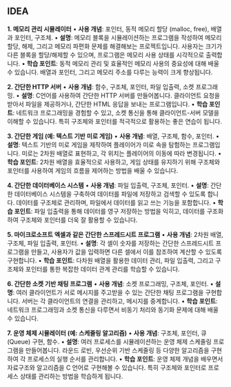 ## IDEA

**1. 메모리 관리 시뮬레이터**
• **사용 개념**: 포인터, 동적 메모리 할당 (malloc, free), 배열과 포인터, 구조체.
• **설명**: 메모리 블록을 시뮬레이션하는 프로그램을 작성하여 메모리 할당, 해제, 그리고 메모리 파편화 문제를 해결해보는 프로젝트입니다. 사용자는 크기가 다른 블록을 할당/해제할 수 있으며, 프로그램은 메모리 사용 상태를 시각적으로 출력합니다.
• **학습 포인트**: 동적 메모리 관리 및 효율적인 메모리 사용의 중요성에 대해 배울 수 있습니다. 배열과 포인터, 그리고 메모리 주소를 다루는 능력이 크게 향상됩니다.

**2. 간단한 HTTP 서버**
• **사용 개념**: 함수, 구조체, 포인터, 파일 입출력, 소켓 프로그래밍.
• **설명**: C언어를 사용하여 간단한 HTTP 서버를 만들어봅니다. 클라이언트 요청을 받아서 파일을 제공하거나, 간단한 HTML 응답을 보내는 프로그램입니다.
• **학습 포인트**: 네트워크 프로그래밍을 경험할 수 있고, 소켓 통신을 통해 클라이언트-서버 모델을 이해할 수 있습니다. 특히 구조체와 포인터를 적극적으로 활용하는 좋은 연습이 됩니다.

**3. 간단한 게임 (예: 텍스트 기반 미로 게임)**
• **사용 개념**: 배열, 구조체, 함수, 포인터.
• **설명**: 텍스트 기반의 미로 게임을 제작하여 플레이어가 미로 속을 탐험하는 프로그램입니다. 미로는 2차원 배열로 표현하고, 각 위치는 플레이어의 이동에 따라 변경됩니다.
• **학습 포인트**: 2차원 배열을 효율적으로 사용하고, 게임 상태를 유지하기 위해 구조체와 포인터를 사용하여 게임의 흐름을 제어하는 방법을 배울 수 있습니다.

**4. 간단한 데이터베이스 시스템**
• **사용 개념**: 파일 입출력, 구조체, 포인터.
• **설명**: 간단한 데이터베이스 시스템을 구축하여 데이터를 파일에 저장하고 검색할 수 있도록 합니다. 데이터를 구조체로 관리하며, 파일에서 데이터를 읽고 쓰는 기능을 포함합니다.
• **학습 포인트**: 파일 입출력을 통해 데이터를 영구 저장하는 방법을 익히고, 데이터를 구조화하여 구조체와 포인터를 더욱 잘 활용할 수 있습니다.

**5. 마이크로소프트 엑셀과 같은 간단한 스프레드시트 프로그램**
• **사용 개념**: 2차원 배열, 구조체, 파일 입출력, 포인터.
• **설명**: 각 셀이 숫자를 저장하는 간단한 스프레드시트 프로그램을 만들고, 사용자가 값을 입력하면 다른 셀에서 이를 참조하여 계산할 수 있도록 구현합니다.
• **학습 포인트**: 다차원 배열을 활용한 데이터 관리, 파일 입출력, 그리고 구조체와 포인터를 통한 복잡한 데이터 관계 관리를 학습할 수 있습니다.

**6. 간단한 소켓 기반 채팅 프로그램**
• **사용 개념**: 소켓 프로그래밍, 구조체, 포인터.
• **설명**: 여러 클라이언트가 서로 메시지를 주고받을 수 있는 간단한 채팅 프로그램을 구현합니다. 서버는 각 클라이언트의 연결을 관리하고, 메시지를 중계합니다.
• **학습 포인트**: 네트워크 프로그래밍과 소켓 통신을 다루면서 비동기 처리와 동기화 문제에 대해 배울 수 있습니다.

**7. 운영 체제 시뮬레이터 (예: 스케줄링 알고리즘)**
• **사용 개념**: 구조체, 포인터, 큐(Queue) 구현, 함수.
• **설명**: 여러 프로세스를 시뮬레이션하는 운영 체제 스케줄링 프로그램을 만들어봅니다. 라운드 로빈, 우선순위 기반 스케줄링 등 다양한 알고리즘을 구현하여 각 프로세스의 실행 순서를 관리합니다.
• **학습 포인트**: 운영 체제 개념을 배우면서 자료구조와 알고리즘을 C 언어로 구현해볼 수 있습니다. 특히 구조체와 포인터로 프로세스 상태를 관리하는 방법을 학습하게 됩니다.
